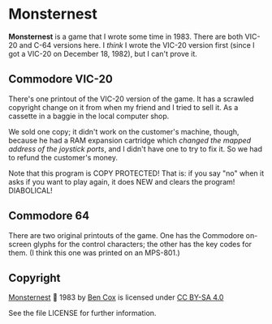 # Monsternest

**Monsternest** is a game that I wrote some time in 1983.
There are both VIC-20 and C-64 versions here.
I _think_ I wrote the VIC-20 version first
(since I got a VIC-20 on December 18, 1982),
but I can't prove it.

## Commodore VIC-20

There's one printout of the VIC-20 version of the game.
It has a scrawled copyright change on it from when my friend
and I tried to sell it.
As a cassette in a baggie in the local computer shop.

We sold one copy; it didn't work on the customer's machine,
though, because he had a RAM expansion cartridge which
_changed the mapped address of the joystick ports_,
and I didn't have one to try to fix it.
So we had to refund the customer's money.

Note that this program is COPY PROTECTED!
That is: if you say "no" when it asks if you want to
play again, it does NEW and clears
the program! DIABOLICAL!

## Commodore 64

There are two original printouts of the game. One has the
Commodore on-screen glyphs for the control characters;
the other has the key codes for them.
(I think this one was printed on an MPS-801.)

## Copyright

[Monsternest](https://github.com/djehuti/monsternest) &#127341; 1983
by [Ben Cox](https://github.com/djehuti)
is licensed under
[CC BY-SA 4.0](https://creativecommons.org/licenses/by-sa/4.0/)

See the file LICENSE for further information.
